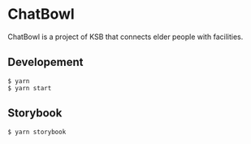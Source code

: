 # ChatBowl

ChatBowl is a project of KSB that connects elder people with facilities.

## Developement

```
$ yarn
$ yarn start
```

## Storybook

```
$ yarn storybook
```
